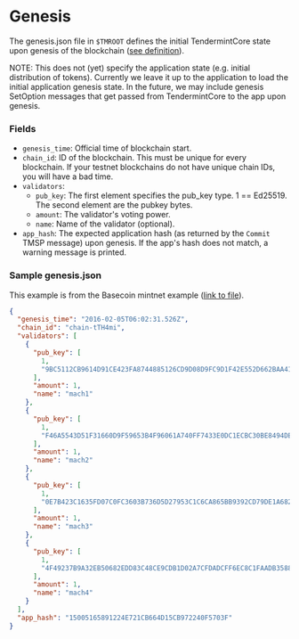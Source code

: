 # Genesis

The genesis.json file in `$TMROOT` defines the initial TendermintCore state upon genesis of the blockchain ([see definition](https://github.com/tendermint/tendermint/blob/master/types/genesis.go)).

NOTE: This does not (yet) specify the application state (e.g. initial distribution of tokens). Currently we leave it up to the application to load the initial application genesis state.  In the future, we may include genesis SetOption messages that get passed from TendermintCore to the app upon genesis.

### Fields

* `genesis_time`: Official time of blockchain start.
* `chain_id`: ID of the blockchain.  This must be unique for every blockchain.  If your testnet blockchains do not have unique chain IDs, you will have a bad time.
* `validators`:
  * `pub_key`: The first element specifies the pub_key type. 1 == Ed25519.  The second element are the pubkey bytes.
  * `amount`: The validator's voting power.
  * `name`: Name of the validator (optional).
* `app_hash`: The expected application hash (as returned by the `Commit` TMSP message) upon genesis.  If the app's hash does not match, a warning message is printed.

### Sample genesis.json

This example is from the Basecoin mintnet example ([link to file](https://github.com/tendermint/mintnet/blob/master/examples/basecoin/mach1/core/genesis.json)).
```json
{
  "genesis_time": "2016-02-05T06:02:31.526Z",
  "chain_id": "chain-tTH4mi",
  "validators": [
    {
      "pub_key": [
        1,
        "9BC5112CB9614D91CE423FA8744885126CD9D08D9FC9D1F42E552D662BAA411E"
      ],
      "amount": 1,
      "name": "mach1"
    },
    {
      "pub_key": [
        1,
        "F46A5543D51F31660D9F59653B4F96061A740FF7433E0DC1ECBC30BE8494DE06"
      ],
      "amount": 1,
      "name": "mach2"
    },
    {
      "pub_key": [
        1,
        "0E7B423C1635FD07C0FC3603B736D5D27953C1C6CA865BB9392CD79DE1A682BB"
      ],
      "amount": 1,
      "name": "mach3"
    },
    {
      "pub_key": [
        1,
        "4F49237B9A32EB50682EDD83C48CE9CDB1D02A7CFDADCFF6EC8C1FAADB358879"
      ],
      "amount": 1,
      "name": "mach4"
    }
  ],
  "app_hash": "15005165891224E721CB664D15CB972240F5703F"
}
```
